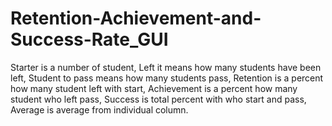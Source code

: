 # Retention-Achievement-and-Success-Rate_GUI
Starter is a number of student, Left it means how many students have been left,
Student to pass means how many students pass, Retention is a percent how many student left with start, 
Achievement is a percent how many student who left pass, Success is total percent with who start and pass,
Average is average from individual column.
